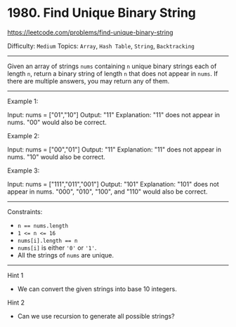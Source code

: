 # 1980. Find Unique Binary String

https://leetcode.com/problems/find-unique-binary-string

Difficulty: `Medium`
Topics: `Array`, `Hash Table`, `String`, `Backtracking`

---

Given an array of strings `nums` containing `n` unique binary strings each of length `n`, return a binary string of length `n` that does not appear in `nums`. If there are multiple answers, you may return any of them.

---

Example 1:

Input: nums = ["01","10"]
Output: "11"
Explanation: "11" does not appear in nums. "00" would also be correct.

Example 2:

Input: nums = ["00","01"]
Output: "11"
Explanation: "11" does not appear in nums. "10" would also be correct.

Example 3:

Input: nums = ["111","011","001"]
Output: "101"
Explanation: "101" does not appear in nums. "000", "010", "100", and "110" would also be correct.

--- 

Constraints:

- `n == nums.length`
- `1 <= n <= 16`
- `nums[i].length == n`
- `nums[i]` is either `'0'` or `'1'`.
- All the strings of `nums` are unique.

---

Hint 1
- We can convert the given strings into base 10 integers.

Hint 2
- Can we use recursion to generate all possible strings?